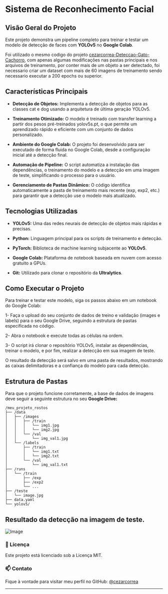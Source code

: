 # Sistema de Reconhecimento Facial 


## Visão Geral do Projeto

Este projeto demonstra um pipeline completo para treinar e testar um modelo de detecção de faces com **YOLOv5** no **Google Colab**.

Foi utilizado o mesmo codigo do projeto [cezarcorrea-Deteccao-Gato-Cachorro](https://github.com/cezarcorrea/cezarcorrea-Deteccao-Gato-Cachorro), com apenas algumas modificações nas pastas principais e nos arquivos de treinamento, por conter mais de um objeto a ser detectado, foi necessario criar um dataset com mais de 60 imagens de treinamento sendo necessario executar a 200 epochs ou superior.

## Características Principais

- **Detecção de Objetos:** Implementa a detecção de objetos para as classes cat e dog usando a arquitetura de última geração YOLOv5.

- **Treinamento Otimizado:** O modelo é treinado com transfer learning a partir dos pesos pré-treinados yolov5s.pt, o que permite um aprendizado rápido e eficiente com um conjunto de dados personalizado.

- **Ambiente do Google Colab:** O projeto foi desenvolvido para ser executado de forma fluida no Google Colab, desde a configuração inicial até a detecção final.

- **Automação de Pipeline:** O script automatiza a instalação das dependências, o treinamento do modelo e a detecção em uma imagem de teste, simplificando o processo para o usuário.

- **Gerenciamento de Pastas Dinâmico:** O código identifica automaticamente a pasta de treinamento mais recente (exp, exp2, etc.) para garantir que a detecção use o modelo mais atualizado.

## Tecnologias Utilizadas

- **YOLOv5:** Uma das redes neurais de detecção de objetos mais rápidas e precisas.

- **Python:** Linguagem principal para os scripts de treinamento e detecção.

- **PyTorch:** Biblioteca de machine learning subjacente ao **YOLOv5**.

- **Google Colab:** Plataforma de notebook baseada em nuvem com acesso gratuito a GPUs.

- **Git:** Utilizado para clonar o repositório da **Ultralytics**.

## Como Executar o Projeto

Para treinar e testar este modelo, siga os passos abaixo em um notebook do Google Colab:

1- Faça o upload do seu conjunto de dados de treino e validação (images e labels) para o seu Google Drive, seguindo a estrutura de pastas especificada no código.

2- Abra o notebook e execute todas as células na ordem.

3- O script irá clonar o repositório YOLOv5, instalar as dependências, treinar o modelo, e por fim, realizar a detecção em sua imagem de teste.

O resultado da detecção será salvo em uma pasta de resultados, mostrando as caixas delimitadoras e a confiança do modelo para cada detecção.

## Estrutura de Pastas

Para que o projeto funcione corretamente, a base de dados de imagens deve seguir a seguinte estrutura no seu **Google Drive:**

```
/meu_projeto_rostos
├── /data
│   ├── /images
│   │   ├── /train
│   │   │   └── img1.jpg
│   │   │   └── img2.jpg
│   │   └── /val
│   │       └── img_val1.jpg
│   └── /labels
│       ├── /train
│       │   └── img1.txt
│       │   └── img2.txt
│       └── /val
│           └── img_val1.txt
├── /runs
│   └── /train
│       ├── /exp
│       ├── /exp2
│       └── ...
├── /teste
│   └── image.jpg
├── data.yaml
└── yolov5/
```

## Resultado da detecção na imagem de teste.


![Image](https://github.com/user-attachments/assets/02349424-c6f3-4c29-9585-457858d72d69)

### 📜 Licença
Este projeto está licenciado sob a Licença MIT.

### 📫 Contato

Fique à vontade para visitar meu perfil no GitHub: [@cezarcorrea](https://github.com/cezarcorrea)

---
